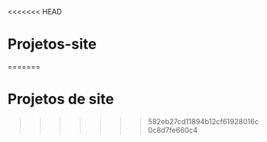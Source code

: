 <<<<<<< HEAD
# Projetos-site
=======
# Projetos de site
>>>>>>> 582eb27cd11894b12cf61928016c0c8d7fe660c4
 
